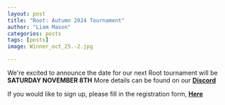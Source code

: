 ```yaml
---
layout: post
title: "Root: Autumn 2024 Tournament"
author: "Liam Mason"
categories: posts
tags: [posts]
image: Winner_oct_25.-2.jpg

---
```

We're excited to announce the date for our next Root tournament will be **SATURDAY NOVEMBER 8TH**
More details can be found on our [**Discord**](https://discord.gg/JuuxmmbgG7)

If you would like to sign up, please fill in the registration form, [**Here**](https://forms.gle/sBdFYdYv93A14WsNA)


